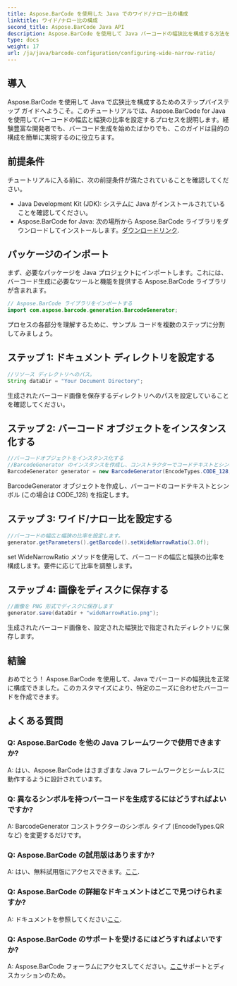 ```yaml
---
title: Aspose.BarCode を使用した Java でのワイド/ナロー比の構成
linktitle: ワイド/ナロー比の構成
second_title: Aspose.BarCode Java API
description: Aspose.BarCode を使用して Java バーコードの幅狭比を構成する方法を学習します。シームレスなカスタマイズについては、ステップバイステップのガイドに従ってください。
type: docs
weight: 17
url: /ja/java/barcode-configuration/configuring-wide-narrow-ratio/
---
```


## 導入

Aspose.BarCode を使用して Java で広狭比を構成するためのステップバイステップ ガイドへようこそ。このチュートリアルでは、Aspose.BarCode for Java を使用してバーコードの幅広と幅狭の比率を設定するプロセスを説明します。経験豊富な開発者でも、バーコード生成を始めたばかりでも、このガイドは目的の構成を簡単に実現するのに役立ちます。

## 前提条件

チュートリアルに入る前に、次の前提条件が満たされていることを確認してください。

- Java Development Kit (JDK): システムに Java がインストールされていることを確認してください。
-  Aspose.BarCode for Java: 次の場所から Aspose.BarCode ライブラリをダウンロードしてインストールします。[ダウンロードリンク](https://releases.aspose.com/barcode/java/).

## パッケージのインポート

まず、必要なパッケージを Java プロジェクトにインポートします。これには、バーコード生成に必要なツールと機能を提供する Aspose.BarCode ライブラリが含まれます。

```java
// Aspose.BarCode ライブラリをインポートする
import com.aspose.barcode.generation.BarcodeGenerator;
```

プロセスの各部分を理解するために、サンプル コードを複数のステップに分割してみましょう。

## ステップ 1: ドキュメント ディレクトリを設定する

```java
//リソース ディレクトリへのパス。
String dataDir = "Your Document Directory";
```

生成されたバーコード画像を保存するディレクトリへのパスを設定していることを確認してください。

## ステップ 2: バーコード オブジェクトをインスタンス化する

```java
//バーコードオブジェクトをインスタンス化する
//BarcodeGenerator のインスタンスを作成し、コンストラクターでコードテキストとシンボルを指定します。
BarcodeGenerator generator = new BarcodeGenerator(EncodeTypes.CODE_128, "12345678");
```

BarcodeGenerator オブジェクトを作成し、バーコードのコードテキストとシンボル (この場合は CODE_128) を指定します。

## ステップ 3: ワイド/ナロー比を設定する

```java
//バーコードの幅広と幅狭の比率を設定します。
generator.getParameters().getBarcode().setWideNarrowRatio(3.0f);
```

set WideNarrowRatio メソッドを使用して、バーコードの幅広と幅狭の比率を構成します。要件に応じて比率を調整します。

## ステップ 4: 画像をディスクに保存する

```java
//画像を PNG 形式でディスクに保存します
generator.save(dataDir + "wideNarrowRatio.png");
```

生成されたバーコード画像を、設定された幅狭比で指定されたディレクトリに保存します。

## 結論

おめでとう！ Aspose.BarCode を使用して、Java でバーコードの幅狭比を正常に構成できました。このカスタマイズにより、特定のニーズに合わせたバーコードを作成できます。

## よくある質問

### Q: Aspose.BarCode を他の Java フレームワークで使用できますか?
A: はい、Aspose.BarCode はさまざまな Java フレームワークとシームレスに動作するように設計されています。

### Q: 異なるシンボルを持つバーコードを生成するにはどうすればよいですか?
A: BarcodeGenerator コンストラクターのシンボル タイプ (EncodeTypes.QR など) を変更するだけです。

### Q: Aspose.BarCode の試用版はありますか?
 A: はい、無料試用版にアクセスできます。[ここ](https://releases.aspose.com/).

### Q: Aspose.BarCode の詳細なドキュメントはどこで見つけられますか?
 A: ドキュメントを参照してください[ここ](https://reference.aspose.com/barcode/java/).

### Q: Aspose.BarCode のサポートを受けるにはどうすればよいですか?
 A: Aspose.BarCode フォーラムにアクセスしてください。[ここ](https://forum.aspose.com/c/barcode/13)サポートとディスカッションのため。